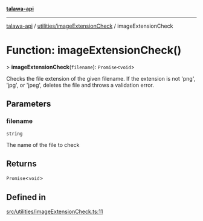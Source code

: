[**talawa-api**](../../../README.md)

***

[talawa-api](../../../modules.md) / [utilities/imageExtensionCheck](../README.md) / imageExtensionCheck

# Function: imageExtensionCheck()

\> **imageExtensionCheck**(`filename`): `Promise`\<`void`\>

Checks the file extension of the given filename.
If the extension is not 'png', 'jpg', or 'jpeg', deletes the file and throws a validation error.

## Parameters

### filename

`string`

The name of the file to check

## Returns

`Promise`\<`void`\>

## Defined in

[src/utilities/imageExtensionCheck.ts:11](https://github.com/PalisadoesFoundation/talawa-api/blob/832d310bae30bd8cb45fb1b44f62dd776dccc52f/src/utilities/imageExtensionCheck.ts#L11)
